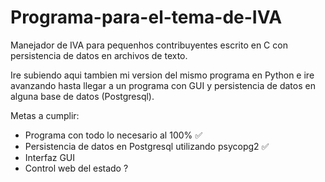 # Programa-para-el-tema-de-IVA
Manejador de IVA para pequenhos contribuyentes escrito en C con persistencia de datos en archivos de texto.

Ire subiendo aqui tambien mi version del mismo programa en Python e ire avanzando hasta llegar a un programa con GUI y persistencia de datos en alguna base de datos (Postgresql).

Metas a cumplir:
* Programa con todo lo necesario al 100% ✅
* Persistencia de datos en Postgresql utilizando psycopg2 ✅
* Interfaz GUI
* Control web del estado ?

